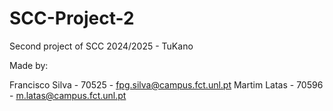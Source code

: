 # SCC-Project-2
Second project of SCC 2024/2025 - TuKano

Made by:

Francisco Silva - 70525 - fpg.silva@campus.fct.unl.pt Martim Latas - 70596 - m.latas@campus.fct.unl.pt
